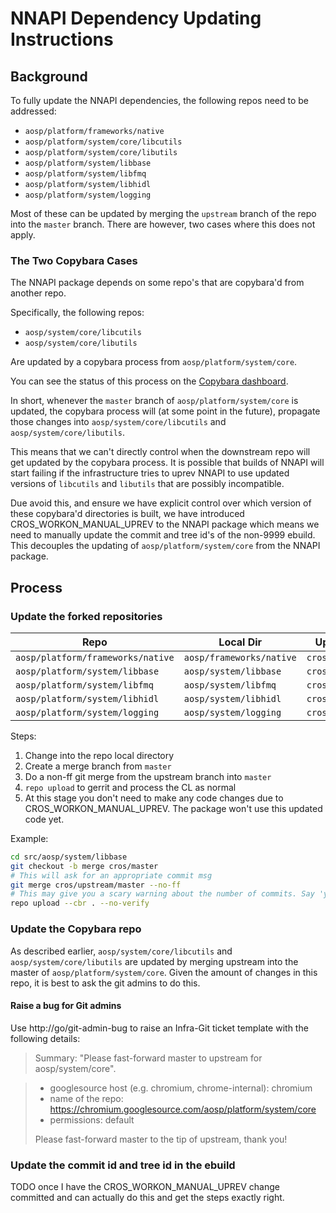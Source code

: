 # NNAPI Dependency Updating Instructions

## Background

To fully update the NNAPI dependencies, the following repos need
to be addressed:

* `aosp/platform/frameworks/native`
* `aosp/platform/system/core/libcutils`
* `aosp/platform/system/core/libutils`
* `aosp/platform/system/libbase`
* `aosp/platform/system/libfmq`
* `aosp/platform/system/libhidl`
* `aosp/platform/system/logging`

Most of these can be updated by merging the `upstream` branch of the
repo into the `master` branch. There are however, two cases where this
does not apply.

### The Two Copybara Cases

The NNAPI package depends on some repo's that are copybara'd from another
repo.

Specifically, the following repos:

* `aosp/system/core/libcutils`
* `aosp/system/core/libutils`

Are updated by a copybara process from `aosp/platform/system/core`.

You can see the status of this process on the [Copybara dashboard](https://copybara.corp.google.com/list-jobs?piperConfigPath=%2F%2Fdepot%2Fgoogle3%2Fthird_party%2Fcopybara-gsubtreed%2Faosp%2Fcopy.bara.sky).

In short, whenever the `master` branch of `aosp/platform/system/core` is
updated, the copybara process will (at some point in the future), propagate
those changes into `aosp/system/core/libcutils` and
`aosp/system/core/libutils`.

This means that we can't directly control when the downstream repo
will get updated by the copybara process. It is possible that builds of
NNAPI will start failing if the infrastructure tries to uprev NNAPI to
use updated versions of `libcutils` and `libutils` that are possibly
incompatible.

Due avoid this, and ensure we have explicit control over which version of
these copybara'd directories is built, we have introduced
CROS_WORKON_MANUAL_UPREV to the NNAPI package which means we need to
manually update the commit and tree id's of the non-9999 ebuild.
This decouples the updating of `aosp/platform/system/core` from the NNAPI
package.

## Process

### Update the forked repositories

| Repo | Local Dir | Upstream Branch |
| ---- | --------- | --------------- |
| `aosp/platform/frameworks/native` | `aosp/frameworks/native` | `cros/upstream/master` |
| `aosp/platform/system/libbase`    | `aosp/system/libbase` | `cros/upstream/master` |
| `aosp/platform/system/libfmq`     | `aosp/system/libfmq` | `cros/upstream/master` |
| `aosp/platform/system/libhidl`    | `aosp/system/libhidl` | `cros/upstream/master` |
| `aosp/platform/system/logging`    | `aosp/system/logging` | `cros/upstream/master` |

Steps:

1.  Change into the repo local directory
1.  Create a merge branch from `master`
1.  Do a non-ff git merge from the upstream branch into `master`
1.  `repo upload` to gerrit and process the CL as normal
1.  At this stage you don't need to make any code changes due to
    CROS_WORKON_MANUAL_UPREV. The package won't use this updated
    code yet.

Example:

```bash
cd src/aosp/system/libbase
git checkout -b merge cros/master
# This will ask for an appropriate commit msg
git merge cros/upstream/master --no-ff
# This may give you a scary warning about the number of commits. Say 'y'.
repo upload --cbr . --no-verify
```

### Update the Copybara repo

As described earlier, `aosp/system/core/libcutils` and
`aosp/system/core/libutils` are updated by merging upstream into the master
of `aosp/platform/system/core`. Given the amount of changes in this repo,
it is best to ask the git admins to do this.

#### Raise a bug for Git admins

Use http://go/git-admin-bug to raise an Infra-Git ticket template
with the following details:

> Summary: "Please fast-forward master to upstream for aosp/system/core".

> * googlesource host (e.g. chromium, chrome-internal): chromium
> * name of the repo: https://chromium.googlesource.com/aosp/platform/system/core
> * permissions: default
>
> Please fast-forward master to the tip of upstream, thank you!

### Update the commit id and tree id in the ebuild

TODO once I have the CROS_WORKON_MANUAL_UPREV change committed and can actually
do this and get the steps exactly right.
